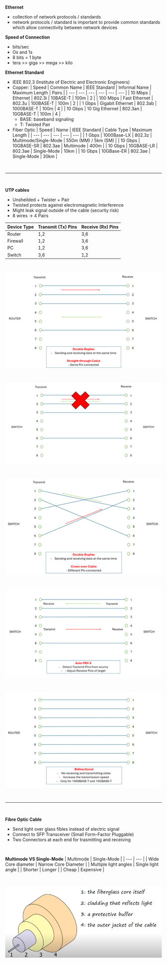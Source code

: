 **Ethernet** 
- collection of network protocols / standards
- network protocols / standard is important to provide common standards which allow connectivity between network devices

**Speed of Connection**
- bits/sec
- Os and 1s
- 8 bits = 1 byte
- tera >> giga >> mega >> kilo

**Ethernet Standard**
- IEEE 802.3 (Institute of Electric and Electronic Engineers)
- Copper:
    | Speed | Common Name | IEEE Standard | Informal Name | Maximum Length | Pairs |
    | --- | --- | --- | --- | --- | --- |
    | 10 Mbps | Ethernet | 802.3i | 10BASE-T | 100m | 2 |
    | 100 Mbps | Fast Ethernet | 802.3u | 100BASE-T | 100m | 2 |
    | 1 Gbps | Gigabit Ethernet | 802.3ab | 1000BASE-T | 100m | 4 |
    | 10 Gbps | 10 Gig Ethernet | 802.3an | 10GBASE-T | 100m | 4 |
    - BASE: baseband signaling
    - T: Twisted Pair
- Fiber Optic
    | Speed | Name | IEEE Standard | Cable Type | Maximum Length |
    | --- | --- | --- | --- | --- |
    | 1 Gbps | 1000Base-LX | 802.3z | Multimode/Single-Mode | 550m (MM) / 5km (SM) |
    | 10 Gbps | 10GBASE-SR | 802.3ae | Multimode | 400m |
    | 10 Gbps | 10GBASE-LR | 802.3ae | Single-Mode | 10km |
    | 10 Gbps | 10GBase-ER | 802.3ae | Single-Mode | 30km |

<br>
<hr>
<br>

**UTP cables**
- Unsheilded + Twister + Pair
- Twisted protects against electromagnetic Interference
- Might leak signal outside of the cable (security risk)
- 8 wires -> 4 Pairs

| Device Type | Transmit (Tx) Pins | Receive (Rx) Pins |
| --- | --- | --- |
| Router | 1,2 | 3,6 |
| Firewall | 1,2 | 3,6 |
| PC | 1,2 | 3,6 |
| Switch | 3,6 | 1,2 |

<br>

![Double Duplex + Straight-through Cable](Image/image-2.png)

<br>

![Conflicts](Image/image-3.png)

<br>

![Double Duplex + Cross-over Cable](Image/image-4.png)

<br>

![Auto MDI-X enable port](Image/image-5.png)

<br>

![Bidirectional](Image/image-6.png)

<br>
<hr>
<br>

**Fibre Optic Cable**
  - Send light over glass fibles instead of electric signal
  - Connect to SFP Transceiver (Small Form-Factor Pluggable)
  - Two Connectors at each end for trasmitting and receiving

<br>

**Multimode VS Single-Mode**
  | Multimode | Single-Mode |
  | --- | --- |
  | Wide Core diameter | Narrow Core Diameter |
  | Multiple light angles | Single light angle |
  | Shorter | Longer |
  | Cheap | Expensive |

<br>

![Fiber Optic Structure](Image/image-7.png)